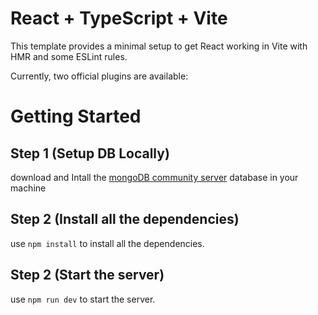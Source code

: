 # React + TypeScript + Vite

This template provides a minimal setup to get React working in Vite with HMR and some ESLint rules.

Currently, two official plugins are available:

# Getting Started

## Step 1 (Setup DB Locally)

download and Intall the [mongoDB community server](https://www.mongodb.com/try/download/community) database in your machine

## Step 2 (Install all the dependencies)

use `npm install` to install all the dependencies.

## Step 2 (Start the server)

use `npm run dev` to start the server.
